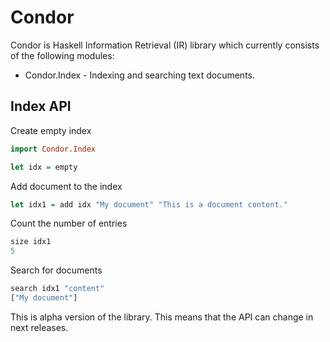 # Condor

Condor is Haskell Information Retrieval (IR) library which currently consists of the following modules:
* Condor.Index - Indexing and searching text documents.

## Index API

Create empty index

```Haskell
import Condor.Index

let idx = empty
```


Add document to the index

```Haskell
let idx1 = add idx "My document" "This is a document content."
```


Count the number of entries

```Haskell
size idx1
5
```


Search for documents

```Haskell
search idx1 "content"
["My document"]
```


This is alpha version of the library. This means that the API can change in next releases.
